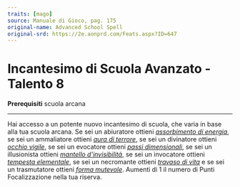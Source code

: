 ```yaml
---
traits: [mago]
source: Manuale di Gioco, pag. 175
original-name: Advanced School Spell
original-srd: https://2e.aonprd.com/Feats.aspx?ID=647
---
```


# Incantesimo di Scuola Avanzato - Talento 8

**Prerequisiti** scuola arcana

---

Hai accesso a un potente nuovo incantesimo di scuola, che varia in base alla tua
scuola arcana. Se sei un abiuratore ottieni
_[assorbimento di energia](/incantesimi/assorbimento-di-energia)_, se sei un
ammaliatore ottieni _[aura di terrore](/incantesimi/aura-di-terrore)_, se sei un
divinatore ottieni _[occhio vigile](/incantesimi/occhio-vigile)_, se sei un
evocatore ottieni _[passi dimensionali](/incantesimi/passi-dimensionali)_, se
sei un illusionista ottieni
_[mantello d'invisibilità](/incantesimi/mantello-d-invisibilita)_, se sei un
invocatore ottieni _[tempesta elementale](/incantesimi/tempesta-elementale)_, se
sei un necromante ottieni _[travaso di vita](/incantesimi/travaso-di-vita)_ e se
sei un trasmutatore ottieni _[forma mutevole](/incantesimi/forma-mutevole)_.
Aumenti di 1 il numero di Punti Focalizzazione nella tua riserva.
